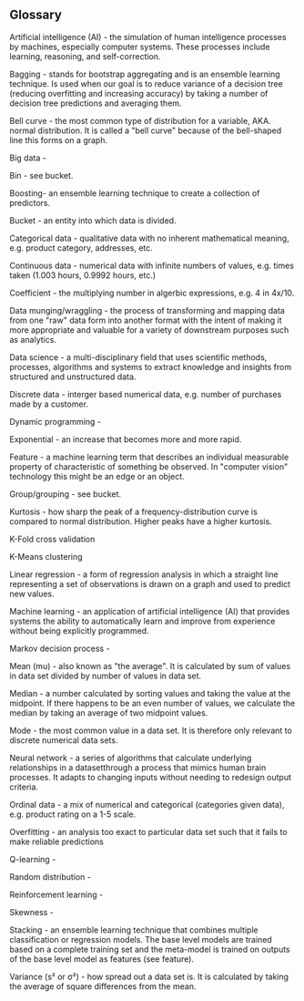 ## Glossary

Artificial intelligence (AI) - the simulation of human intelligence processes by machines, especially computer systems. These processes include learning, reasoning, and self-correction.

Bagging - stands for bootstrap aggregating and is an ensemble learning technique. Is used when our goal is to reduce variance of a decision tree (reducing overfitting and increasing accuracy) by taking a number of decision tree predictions and averaging them.

Bell curve - the most common type of distribution for a variable, AKA. normal distribution. It is called a "bell curve" because of the bell-shaped line this forms on a graph.

Big data -

Bin - see bucket.

Boosting- an ensemble learning technique to create a collection of predictors.

Bucket - an entity into which data is divided.

Categorical data - qualitative data with no inherent mathematical meaning, e.g. product category, addresses, etc.

Continuous data - numerical data with infinite numbers of values, e.g. times taken (1.003 hours, 0.9992 hours, etc.)

Coefficient - the multiplying number in algerbic expressions, e.g. 4 in 4x/10.

Data munging/wraggling - the process of transforming and mapping data from one "raw" data form into another format with the intent of making it more appropriate and valuable for a variety of downstream purposes such as analytics.

Data science - a multi-disciplinary field that uses scientific methods, processes, algorithms and systems to extract knowledge and insights from structured and unstructured data.

Discrete data - interger based numerical data, e.g. number of purchases made by a customer.

Dynamic programming -

Exponential - an increase that becomes more and more rapid.

Feature - a machine learning term that describes an individual measurable property of characteristic of something be observed. In "computer vision" technology this might be an edge or an object.

Group/grouping - see bucket.

Kurtosis - how sharp the peak of a frequency-distribution curve is compared to normal distribution. Higher peaks have a higher kurtosis.

K-Fold cross validation

K-Means clustering

Linear regression - a form of regression analysis in which a straight line representing a set of observations is drawn on a graph and used to predict new values.

Machine learning - an application of artificial intelligence (AI) that provides systems the ability to automatically learn and improve from experience without being explicitly programmed.

Markov decision process -

Mean (mu) - also known as "the average". It is calculated by sum of values in data set divided by number of values in data set.

Median - a number calculated by sorting values and taking the value at the midpoint. If there happens to be an even number of values, we calculate the median by taking an average of two midpoint values.

Mode - the most common value in a data set. It is therefore only relevant to discrete numerical data sets.

Neural network - a series of algorithms that calculate underlying relationships in a datasetthrough a process that mimics human brain processes. It adapts to changing inputs without needing to redesign output criteria.

Ordinal data - a mix of numerical and categorical (categories given data), e.g. product rating on a 1-5 scale.

Overfitting - an analysis too exact to particular data set such that it fails to make reliable predictions

Q-learning -

Random distribution -

Reinforcement learning -

Skewness -

Stacking - an ensemble learning technique that combines multiple classification or regression models. The base level models are trained based on a complete training set and the meta-model is trained on outputs of the base level model as features (see feature).

Variance (s² or σ²) - how spread out a data set is. It is calculated by taking the average of square differences from the mean.
